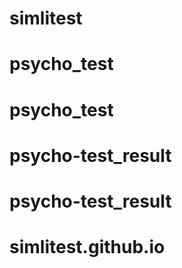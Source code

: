 # simlitest
# psycho_test
# psycho_test
# psycho-test_result
# psycho-test_result
# simlitest.github.io
